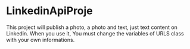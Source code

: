 # LinkedinApiProje
This project will publish a photo, a photo and text, just text content on Linkedin.
When you use it, You must change the variables of URLS class with your own informations.
